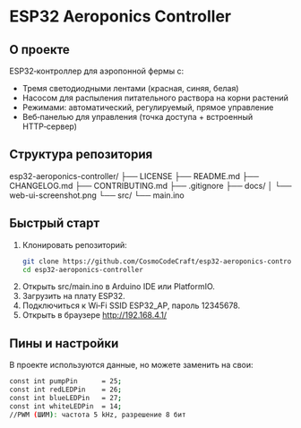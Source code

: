 # ESP32 Aeroponics Controller

## О проекте
ESP32‑контроллер для аэропонной фермы с:
- Тремя светодиодными лентами (красная, синяя, белая)
- Насосом для распыления питательного раствора на корни растений
- Режимами: автоматический, регулируемый, прямое управление
- Веб‑панелью для управления (точка доступа + встроенный HTTP‑сервер)

## Структура репозитория
esp32-aeroponics-controller/
├── LICENSE
├── README.md
├── CHANGELOG.md
├── CONTRIBUTING.md
├── .gitignore
├── docs/
│   └── web-ui-screenshot.png
└── src/
└── main.ino

## Быстрый старт
1. Клонировать репозиторий:
   ```bash
   git clone https://github.com/CosmoCodeCraft/esp32-aeroponics-controller.git
   cd esp32-aeroponics-controller
2. Открыть src/main.ino в Arduino IDE или PlatformIO.
3. Загрузить на плату ESP32.
4. Подключиться к Wi‑Fi SSID ESP32_AP, пароль 12345678.
5. Открыть в браузере http://192.168.4.1/

## Пины и настройки
В проекте используются данные, но можете заменить на свои:
```bash
const int pumpPin      = 25;
const int redLEDPin    = 26;
const int blueLEDPin   = 27;
const int whiteLEDPin  = 14;
//PWM (ШИМ): частота 5 kHz, разрешение 8 бит
